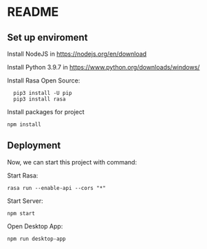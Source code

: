 # README
## Set up enviroment
Install NodeJS in https://nodejs.org/en/download

Install Python 3.9.7 in https://www.python.org/downloads/windows/

Install Rasa Open Source:

      pip3 install -U pip
      pip3 install rasa

Install packages for project

    npm install

## Deployment
Now, we can start this project with command:

Start Rasa:

    rasa run --enable-api --cors "*"
Start Server:

    npm start

Open Desktop App:

    npm run desktop-app
